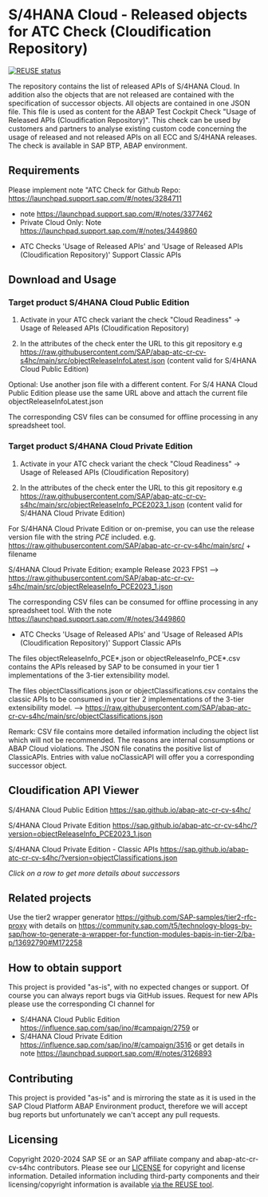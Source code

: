 # S/4HANA Cloud - Released objects for ATC Check (Cloudification Repository)

[![REUSE status](https://api.reuse.software/badge/github.com/SAP/abap-atc-cr-cv-s4hc)](https://api.reuse.software/info/github.com/SAP/abap-atc-cr-cv-s4hc)

The repository contains the list of released APIs of S/4HANA Cloud. In addition also the objects that are not released are contained with the specification of successor objects. All objects are contained in one JSON file. This file is used as content for the ABAP Test Cockpit Check "Usage of Released APIs (Cloudification Repository)". This check can be used by customers and partners to analyse existing custom code concerning the usage of released and not released APIs on all ECC and S/4HANA releases. The check is available in SAP BTP, ABAP environment.

## Requirements

Please implement note "ATC Check for Github Repo: https://launchpad.support.sap.com/#/notes/3284711
+ note https://launchpad.support.sap.com/#/notes/3377462
+ Private Cloud Only: Note https://launchpad.support.sap.com/#/notes/3449860
- ATC Checks 'Usage of Released APIs' and 'Usage of Released APIs (Cloudification Repository)' Support Classic APIs

## Download and Usage

### Target product S/4HANA Cloud Public Edition

1. Activate in your ATC check variant the check "Cloud Readiness" -> Usage of Released APIs (Cloudification Repository)

2. In the attributes of the check enter the URL to this git repository e.g https://raw.githubusercontent.com/SAP/abap-atc-cr-cv-s4hc/main/src/objectReleaseInfoLatest.json
(content valid for S/4HANA Cloud Public Edition)

Optional: Use another json file with a different content. For S/4 HANA Cloud Public Edition please use the same URL above and attach the current file objectReleaseInfoLatest.json

The corresponding CSV files can be consumed for offline processing in any spreadsheet tool.

### Target product S/4HANA Cloud Private Edition

1. Activate in your ATC check variant the check "Cloud Readiness" -> Usage of Released APIs (Cloudification Repository)

2. In the attributes of the check enter the URL to this git repository e.g https://raw.githubusercontent.com/SAP/abap-atc-cr-cv-s4hc/main/src/objectReleaseInfo_PCE2023_1.json
(content valid for S/4HANA Cloud Private Edition)

For S/4HANA Cloud Private Edition or on-premise, you can use the release version file with the string *PCE* included.
e.g. https://raw.githubusercontent.com/SAP/abap-atc-cr-cv-s4hc/main/src/  + filename

S/4HANA Cloud Private Edition; example Release 2023 FPS1
--> https://raw.githubusercontent.com/SAP/abap-atc-cr-cv-s4hc/main/src/objectReleaseInfo_PCE2023_1.json

The corresponding CSV files can be consumed for offline processing in any spreadsheet tool.
With the note https://launchpad.support.sap.com/#/notes/3449860
- ATC Checks 'Usage of Released APIs' and 'Usage of Released APIs (Cloudification Repository)' Support Classic APIs

The files objectReleaseInfo_PCE*.json or objectReleaseInfo_PCE*.csv contains the APIs released by SAP to be consumed in your tier 1 implementations of the 3-tier extensibility model.

The files objectClassifications.json or objectClassifications.csv contains the classic APIs  to be consumed in your tier 2 implementations of the 3-tier extensibility model.
--> https://raw.githubusercontent.com/SAP/abap-atc-cr-cv-s4hc/main/src/objectClassifications.json

Remark: CSV file contains more detailed information including the object list which will not be recommended. The reasons are internal consumptions or ABAP Cloud violations.
The JSON file conatins the positive list of ClassicAPIs. Entries with value noClassicAPI will offer you a corresponding successor object.

## Cloudification API Viewer

S/4HANA Cloud Public Edition https://sap.github.io/abap-atc-cr-cv-s4hc/

S/4HANA Cloud Private Edition https://sap.github.io/abap-atc-cr-cv-s4hc/?version=objectReleaseInfo_PCE2023_1.json

S/4HANA Cloud Private Edition - Classic APIs https://sap.github.io/abap-atc-cr-cv-s4hc/?version=objectClassifications.json

*Click on a row to get more details about successors*

## Related projects

Use the tier2 wrapper generator https://github.com/SAP-samples/tier2-rfc-proxy with details on https://community.sap.com/t5/technology-blogs-by-sap/how-to-generate-a-wrapper-for-function-modules-bapis-in-tier-2/ba-p/13692790#M172258


## How to obtain support

This project is provided "as-is", with no expected changes or support. Of course you can always report bugs via GitHub issues.
Request for new APIs please use the corresponding CI channel for 
- S/4HANA Cloud Public Edition https://influence.sap.com/sap/ino/#campaign/2759 or
- S/4HANA Cloud Private Edition https://influence.sap.com/sap/ino/#/campaign/3516 or
get details in note https://launchpad.support.sap.com/#/notes/3126893

## Contributing

This project is provided "as-is" and is mirroring the state as it is used in the SAP Cloud Platform ABAP Environment product, therefore we will accept bug reports but unfortunately we can't accept any pull requests.

## Licensing

Copyright 2020-2024 SAP SE or an SAP affiliate company and abap-atc-cr-cv-s4hc contributors. Please see our [LICENSE](LICENSE) for copyright and license information. Detailed information including third-party components and their licensing/copyright information is available [via the REUSE tool](https://api.reuse.software/info/github.com/SAP/abap-atc-cr-cv-s4hc).
